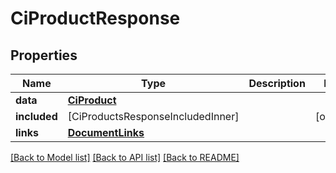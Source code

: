 # CiProductResponse

## Properties
Name | Type | Description | Notes
------------ | ------------- | ------------- | -------------
**data** | [**CiProduct**](CiProduct.md) |  | 
**included** | [CiProductsResponseIncludedInner] |  | [optional] 
**links** | [**DocumentLinks**](DocumentLinks.md) |  | 

[[Back to Model list]](../README.md#documentation-for-models) [[Back to API list]](../README.md#documentation-for-api-endpoints) [[Back to README]](../README.md)


